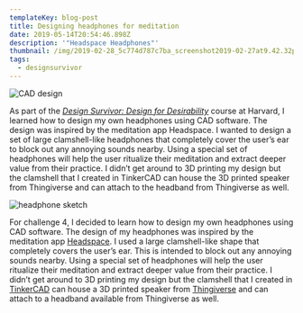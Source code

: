 ```yaml
---
templateKey: blog-post
title: Designing headphones for meditation
date: 2019-05-14T20:54:46.898Z
description: '"Headspace Headphones"'
thumbnail: /img/2019-02-28_5c774d787c7ba_screenshot2019-02-27at9.42.32pm-1200x635.png
tags:
  - designsurvivor
---
```

![CAD design](/img/2019-02-28_5c774d787c7ba_screenshot2019-02-27at9.42.32pm-1200x635.png)

As part of the [_Design Survivor: Design for Desirability_](https://www.desirabilitylab.com/portfolio/design-survivor/) course at Harvard, I learned how to design my own headphones using CAD software. The design was inspired by the meditation app Headspace. I wanted to design a set of large clamshell-like headphones that completely cover the user’s ear to block out any annoying sounds nearby. Using a special set of headphones will help the user ritualize their meditation and extract deeper value from their practice. I didn’t get around to 3D printing my design but the clamshell that I created in TinkerCAD can house the 3D printed speaker from Thingiverse and can attach to the headband from Thingiverse as well.

![headphone sketch](/img/img_5351.jpeg)

For challenge 4, I decided to learn how to design my own headphones using CAD software. The design of my headphones was inspired by the meditation app [Headspace](https://www.headspace.com/). I used a large clamshell-like shape that completely covers the user’s ear. This is intended to block out any annoying sounds nearby. Using a special set of headphones will help the user ritualize their meditation and extract deeper value from their practice. I didn’t get around to 3D printing my design but the clamshell that I created in [TinkerCAD](https://www.tinkercad.com/) can house a 3D printed speaker from [Thingiverse](https://www.thingiverse.com/thing:31392) and can attach to a headband available from Thingiverse as well.
